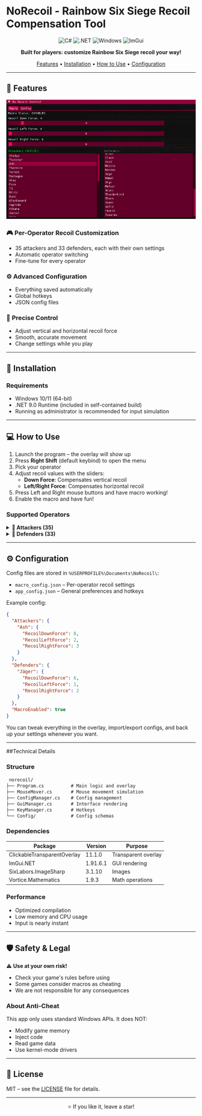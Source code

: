 # NoRecoil - Rainbow Six Siege Recoil Compensation Tool

<div align="center">
  
![C#](https://img.shields.io/badge/C%23-%23239120.svg?style=for-the-badge&logo=c-sharp&logoColor=white)
![.NET](https://img.shields.io/badge/.NET-9.0-5C2D91?style=for-the-badge&logo=.net&logoColor=white)
![Windows](https://img.shields.io/badge/Windows-0078D6?style=for-the-badge&logo=windows&logoColor=white)
![ImGui](https://img.shields.io/badge/ImGui-Overlay-orange?style=for-the-badge)

**Built for players: customize Rainbow Six Siege recoil your way!**

[Features](#-features) • [Installation](#-installation) • [How to Use](#-how-to-use) • [Configuration](#-configuration) 

</div>

---

## 🌟 Features

![alt text](image.png)

### 🎮 **Per-Operator Recoil Customization**
- 35 attackers and 33 defenders, each with their own settings
- Automatic operator switching
- Fine-tune for every operator

### ⚙️ **Advanced Configuration**
- Everything saved automatically
- Global hotkeys
- JSON config files

### 🔧 **Precise Control**
- Adjust vertical and horizontal recoil force
- Smooth, accurate movement
- Change settings while you play

---

## 🚀 Installation

### Requirements
- Windows 10/11 (64-bit)
- .NET 9.0 Runtime (included in self-contained build)
- Running as administrator is recommended for input simulation

---

## 💻 How to Use

1. Launch the program – the overlay will show up
2. Press **Right Shift** (default keybind) to open the menu
3. Pick your operator
4. Adjust recoil values with the sliders:
   - **Down Force**: Compensates vertical recoil
   - **Left/Right Force**: Compensates horizontal recoil
5. Press Left and Right mouse buttons and have macro working!
6. Enable the macro and have fun!


### Supported Operators

<details>
<summary><b>🔴 Attackers (35)</b></summary>

- Sledge, Thatcher, Ash, Thermite, Twitch, Montagne, Glaz, Fuze
- IQ, Blitz, Buck, Blackbeard, Capitão, Hibana, Jackal, Ying
- Zofia, Dokkaebi, Lion, Finka, Maverick, Nomad, Gridlock, Nokk
- Amaru, Kali, Iana, Ace, Zero, Flores, Osa, Sens, Grim, Brava, Ram

</details>

<details>
<summary><b>🔵 Defenders (33)</b></summary>

- Smoke, Mute, Castle, Pulse, Doc, Rook, Kapkan, Tachanka
- Jäger, Bandit, Frost, Valkyrie, Caveira, Echo, Mira, Lesion
- Ela, Vigil, Maestro, Alibi, Clash, Kaid, Mozzie, Warden
- Goyo, Wamai, Oryx, Melusi, Aruni, Thunderbird, Thorn, Azami, Solis, Fenrir, Tubarão

</details>

---

## ⚙️ Configuration

Config files are stored in `%USERPROFILE%\Documents\NoRecoil\`:

- `macro_config.json` – Per-operator recoil settings
- `app_config.json` – General preferences and hotkeys

Example config:

```json
{
  "Attackers": {
    "Ash": {
      "RecoilDownForce": 8,
      "RecoilLeftForce": 2,
      "RecoilRightForce": 3
    }
  },
  "Defenders": {
    "Jäger": {
      "RecoilDownForce": 6,
      "RecoilLeftForce": 1,
      "RecoilRightForce": 2
    }
  },
  "MacroEnabled": true
}
```

You can tweak everything in the overlay, import/export configs, and back up your settings whenever you want.

---

##Technical Details

### Structure

```
 norecoil/
├── Program.cs          # Main logic and overlay
├── MouseMover.cs       # Mouse movement simulation
├── ConfigManager.cs    # Config management
├── GuiManager.cs       # Interface rendering
├── KeyManager.cs       # Hotkeys
└── Config/             # Config schemas
```

### Dependencies

| Package | Version | Purpose |
|---------|---------|---------|
| ClickableTransparentOverlay | 11.1.0 | Transparent overlay |
| ImGui.NET | 1.91.6.1 | GUI rendering |
| SixLabors.ImageSharp | 3.1.10 | Images |
| Vortice.Mathematics | 1.9.3 | Math operations |

### Performance

- Optimized compilation
- Low memory and CPU usage
- Input is nearly instant

---

## 🛡️ Safety & Legal

⚠️ **Use at your own risk!**

- Check your game's rules before using
- Some games consider macros as cheating
- We are not responsible for any consequences

### About Anti-Cheat

This app only uses standard Windows APIs. It does NOT:
- Modify game memory
- Inject code
- Read game data
- Use kernel-mode drivers

---

## 📄 License

MIT – see the [LICENSE](LICENSE) file for details.

---

<div align="center">


⭐ If you like it, leave a star!

</div>

